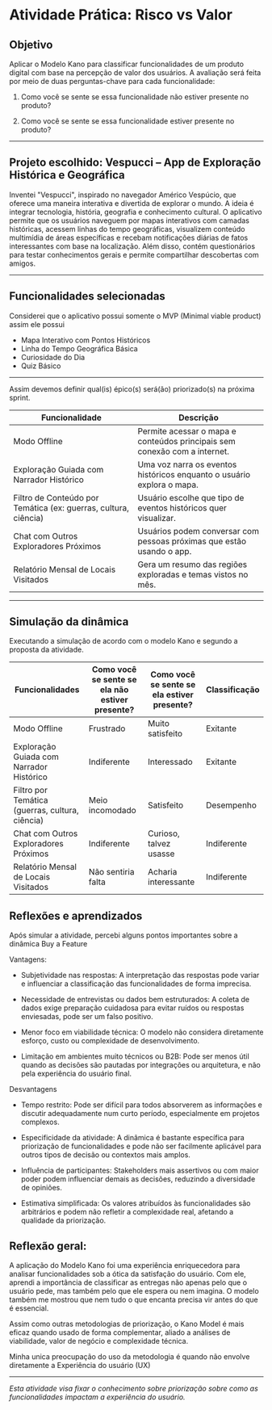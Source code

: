 # Atividade Prática: Risco vs Valor

## Objetivo  
Aplicar o Modelo Kano para classificar funcionalidades de um produto digital com base na percepção de valor dos usuários. A avaliação será feita por meio de duas perguntas-chave para cada funcionalidade:

1. Como você se sente se essa funcionalidade não estiver presente no produto?

2. Como você se sente se essa funcionalidade estiver presente no produto?
---

## Projeto escolhido: Vespucci – App de Exploração Histórica e Geográfica

 Inventei "Vespucci", inspirado no navegador Américo Vespúcio, que oferece uma maneira interativa e divertida de explorar o mundo. A ideia é integrar tecnologia, história, geografia e conhecimento cultural. O aplicativo permite que os usuários naveguem por mapas interativos com camadas históricas, acessem linhas do tempo geográficas, visualizem conteúdo multimídia de áreas específicas e recebam notificações diárias de fatos interessantes com base na localização. Além disso, contém questionários para testar conhecimentos gerais e permite compartilhar descobertas com amigos.

---

## Funcionalidades selecionadas

Considerei que o aplicativo possui somente o MVP (Minimal viable product) assim ele possui 
* Mapa Interativo com Pontos Históricos
* Linha do Tempo Geográfica Básica
* Curiosidade do Dia
* Quiz Básico

---
Assim devemos definir qual(is) épico(s) será(ão) priorizado(s) na próxima sprint.

|Funcionalidade|Descrição|
-|-|
| Modo Offline	                                                | Permite acessar o mapa e conteúdos principais sem conexão com a internet.|
| Exploração Guiada com Narrador Histórico                      |Uma voz narra os eventos históricos enquanto o usuário explora o mapa.	|
|Filtro de Conteúdo por Temática (ex: guerras, cultura, ciência)|Usuário escolhe que tipo de eventos históricos quer visualizar.|
| Chat com Outros Exploradores Próximos	        |Usuários podem conversar com pessoas próximas que estão usando o app.	|
| Relatório Mensal de Locais Visitados		        |Gera um resumo das regiões exploradas e temas vistos no mês.|


---
## Simulação da dinâmica  

Executando a simulação de acordo com o modelo Kano e segundo a proposta da atividade.

| Funcionalidades                                            | Como você se sente se ela não estiver presente? | Como você se sente se ela estiver presente? | Classificação     |
|---|---|---|---|
|Modo Offline|Frustrado|Muito satisfeito|Exitante
|Exploração Guiada com Narrador Histórico|Indiferente|Interessado|Exitante
|Filtro por Temática (guerras, cultura, ciência) |Meio incomodado|Satisfeito|Desempenho
| Chat com Outros Exploradores Próximos  |Indiferente|Curioso, talvez usasse|Indiferente
| Relatório Mensal de Locais Visitados  |Não sentiria falta|Acharia interessante|Indiferente


## Reflexões e aprendizados  
Após simular a atividade, percebi alguns pontos importantes sobre a dinâmica Buy a Feature

Vantagens:

* Subjetividade nas respostas: A interpretação das respostas pode variar e influenciar a classificação das funcionalidades de forma imprecisa.

* Necessidade de entrevistas ou dados bem estruturados: A coleta de dados exige preparação cuidadosa para evitar ruídos ou respostas enviesadas, pode ser um falso positivo.

* Menor foco em viabilidade técnica: O modelo não considera diretamente esforço, custo ou complexidade de desenvolvimento.

* Limitação em ambientes muito técnicos ou B2B: Pode ser menos útil quando as decisões são pautadas por integrações ou arquitetura, e não pela experiência do usuário final.

Desvantagens
* Tempo restrito: Pode ser difícil para todos absorverem as informações e discutir adequadamente num curto período, especialmente em projetos complexos.

* Especificidade da atividade: A dinâmica é bastante específica para priorização de funcionalidades e pode não ser facilmente aplicável para outros tipos de decisão ou contextos mais amplos.

* Influência de participantes: Stakeholders mais assertivos ou com maior poder podem influenciar demais as decisões, reduzindo a diversidade de opiniões.

* Estimativa simplificada: Os valores atribuídos às funcionalidades são arbitrários e podem não refletir a complexidade real, afetando a qualidade da priorização.

Reflexão geral:
---

A aplicação do Modelo Kano foi uma experiência enriquecedora para analisar funcionalidades sob a ótica da satisfação do usuário. Com ele, aprendi a importância de classificar as entregas não apenas pelo que o usuário pede, mas também pelo que ele espera ou nem imagina. O modelo também me mostrou que nem tudo o que encanta precisa vir antes do que é essencial.

Assim como outras metodologias de priorização, o Kano Model é mais eficaz quando usado de forma complementar, aliado a análises de viabilidade, valor de negócio e complexidade técnica.

Minha unica preocupação do uso da metodologia é quando não envolve diretamente a Experiência do usuário (UX)

---

*Esta atividade visa fixar o conhecimento sobre priorização sobre como as funcionalidades impactam a experiência do usuário.*
